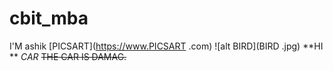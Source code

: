 # cbit_mba
I'M ashik 
[PICSART](https://www.PICSART
.com)
![alt BIRD](BIRD
.jpg)
**HI **
	*CAR*
  ~~THE CAR IS DAMAG.~~
